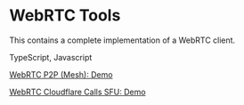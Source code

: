 # WebRTC Tools

This contains a complete implementation of a WebRTC client.

TypeScript, Javascript

<a href="https://aws.dznequeo.net/awsapi/site/webrtc/" target="_blank">WebRTC P2P (Mesh): Demo</a>

<a href="https://aws.dznequeo.net/awsapi/site/webrtc/cloudflare/" target="_blank">WebRTC Cloudflare Calls SFU: Demo</a>
